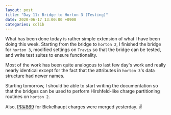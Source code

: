 ```yaml
---
layout: post
title: "Day 11: Bridge to Horton 3 (Testing)"
date: 2020-06-17 13:00:00 +0900
categories: cclib
---
```


What has been done today is rather simple extension of what I have been doing this week. Starting from the bridge to `horton 2`, I finished the bridge for `horton 3`, modified settings on `Travis` so that the bridge can be tested, and write test suites to ensure functionality.

Most of the work has been quite analogous to last few day's work and really nearly identical except for the fact that the attributes in `horton 3`'s data structure had newer names.

Starting tomorrow, I should be able to start writing the documentation so that the bridges can be used to perform Hirshfeld-like charge partitioning routines on `horton 2`.

Also, [PR#869](https://github.com/cclib/cclib/pull/869) for Bickelhaupt charges were merged yesterday. :v:

